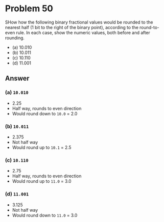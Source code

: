 # Problem 50

SHow how the following binary fractional values would be rounded to the nearest
half (1 bit to the right of the binary point), according to the round-to-even rule.
In each case, show the numeric values, both before and after rounding.

- (a) 10.010
- (b) 10.011
- (c) 10.110
- (d) 11.001

## Answer

### (a) `10.010`

- 2.25
- Half way, rounds to even direction
- Would round down to `10.0` = 2.0

### (b) `10.011`

- 2.375
- Not half way
- Would round up to `10.1` = 2.5

### (c) `10.110`

- 2.75
- Half way, rounds to even direction
- Would round up to `11.0` = 3.0

### (d) `11.001`

- 3.125
- Not half way
- Would round down to `11.0` = 3.0
